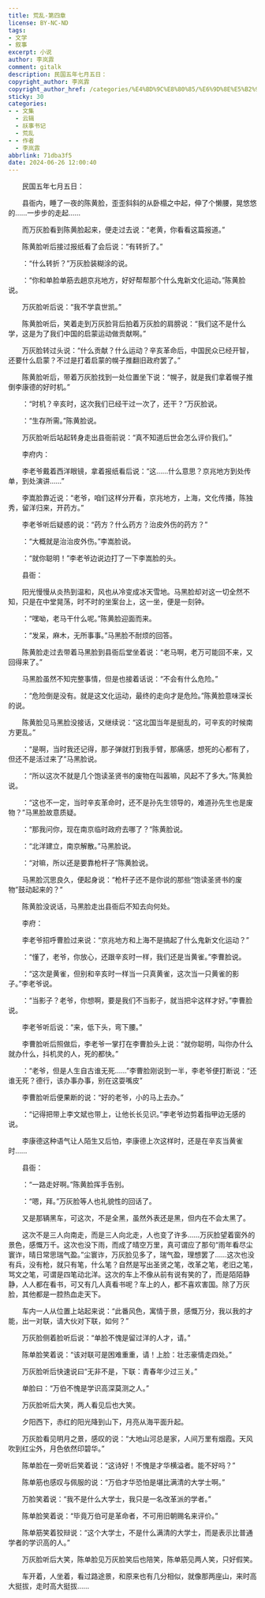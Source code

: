 ```yaml
---
title: 荒乱-第四章
license: BY-NC-ND
tags:
- 文学
- 叙事
excerpt: 小说
author: 李岚霏
comment: gitalk
description: 民国五年七月五日：
copyright_author: 李岚霏
copyright_author_href: /categories/%E4%BD%9C%E8%80%85/%E6%9D%8E%E5%B2%9A%E9%9C%8F/
sticky: 30
categories:
- - 文集
  - 云辑
  - 祅事书记
  - 荒乱
- - 作者
  - 李岚霏
abbrlink: 71dba3f5
date: 2024-06-26 12:00:40
---
```

&emsp;&emsp;民国五年七月五日：

&emsp;&emsp;县衙内，睡了一夜的陈黄脸，歪歪斜斜的从卧榻之中起，伸了个懒腰，晃悠悠的……一步步的走起……

&emsp;&emsp;而万灰脸看到陈黄脸起来，便走过去说：“老黄，你看看这篇报道。”

&emsp;&emsp;陈黄脸听后接过报纸看了会后说：“有转折了。”

&emsp;&emsp;：“什么转折？”万灰脸装糊涂的说。

&emsp;&emsp;：“你和单脸单筋去趟京兆地方，好好帮帮那个什么鬼新文化运动。”陈黄脸说。

&emsp;&emsp;万灰脸听后说：“我不学袁世凯。”

&emsp;&emsp;陈黄脸听后，笑着走到万灰脸背后拍着万灰脸的肩膀说：“我们这不是什么学，这是为了我们中国的启蒙运动做贡献啊。”

&emsp;&emsp;万灰脸转过头说：“什么贡献？什么运动？辛亥革命后，中国民众已经开智，还要什么启蒙？不过是打着启蒙的幌子推翻旧政府罢了。”

&emsp;&emsp;陈黄脸听后，带着万灰脸找到一处位置坐下说：“幌子，就是我们拿着幌子推倒李康德的好时机。”

&emsp;&emsp;：“时机？辛亥时，这次我们已经干过一次了，还干？”万灰脸说。

&emsp;&emsp;：“生存所需。”陈黄脸说。

&emsp;&emsp;万灰脸听后站起转身走出县衙前说：“真不知道后世会怎么评价我们。”

&emsp;&emsp;李府内：

&emsp;&emsp;李老爷戴着西洋眼镜，拿着报纸看后说：“这……什么意思？京兆地方到处传单，到处演讲……”

&emsp;&emsp;李嵩脸靠近说：“老爷，咱们这样分开看，京兆地方，上海，文化传播，陈独秀，留洋归来，开药方。”

&emsp;&emsp;李老爷听后疑惑的说：“药方？什么药方？治皮外伤的药方？”

&emsp;&emsp;：“大概就是治治皮外伤。”李嵩脸说。

&emsp;&emsp;：“就你聪明！”李老爷边说边打了一下李嵩脸的头。

&emsp;&emsp;县衙：

&emsp;&emsp;阳光慢慢从炎热到温和，风也从冷变成冰天雪地。马黑脸却对这一切全然不知，只是在中堂晃荡，时不时的坐案台上，这一坐，便是一刻钟。

&emsp;&emsp;：“嘿呦，老马干什么呢。”陈黄脸迎面而来。

&emsp;&emsp;：“发呆，麻木，无所事事。”马黑脸不耐烦的回答。

&emsp;&emsp;陈黄脸走过去带着马黑脸到县衙后堂坐着说：“老马啊，老万可能回不来，又回得来了。”

&emsp;&emsp;马黑脸虽然不知完整事情，但是也接着话说：“不会有什么危险。”

&emsp;&emsp;：“危险倒是没有。就是这文化运动，最终的走向才是危险。”陈黄脸意味深长的说。

&emsp;&emsp;陈黄脸见马黑脸没接话，又继续说：“这北国当年是挺乱的，可辛亥的时候南方更乱。”

&emsp;&emsp;：“是啊，当时我还记得，那子弹就打到我手臂，那痛感，想死的心都有了，但还不是活过来了”马黑脸说。

&emsp;&emsp;：“所以这次不就是几个饱读圣贤书的废物在叫嚣嘛，风起不了多大。”陈黄脸说。

&emsp;&emsp;：“这也不一定，当时辛亥革命时，还不是孙先生领导的，难道孙先生也是废物？”马黑脸故意质疑。

&emsp;&emsp;：“那我问你，现在南京临时政府去哪了？”陈黄脸说。

&emsp;&emsp;：“北洋建立，南京解散。”马黑脸说。

&emsp;&emsp;：“对嘛，所以还是要靠枪杆子”陈黄脸说。

&emsp;&emsp;马黑脸沉思良久，便起身说：“枪杆子还不是你说的那些“饱读圣贤书的废物”鼓动起来的？”

&emsp;&emsp;陈黄脸没说话，马黑脸走出县衙后不知去向何处。

&emsp;&emsp;李府：

&emsp;&emsp;李老爷招呼曹脸过来说：“京兆地方和上海不是搞起了什么鬼新文化运动？”

&emsp;&emsp;：“懂了，老爷，你放心，还跟辛亥时一样，我们还是当黄雀。”李曹脸说。

&emsp;&emsp;：“这次是黄雀，但别和辛亥时一样当一只真黄雀，这次当一只黄雀的影子。”李老爷说。

&emsp;&emsp;：“当影子？老爷，你想啊，要是我们不当影子，就当把伞这样才好。”李曹脸说。

&emsp;&emsp;李老爷听后说：“来，低下头，弯下腰。”

&emsp;&emsp;李曹脸听后照做后，李老爷一掌打在李曹脸头上说：“就你聪明，叫你办什么就办什么，抖机灵的人，死的都快。”

&emsp;&emsp;：“老爷，但是人生自古谁无死……”李曹脸刚说到一半，李老爷便打断说：“还谁无死？德行，该办事办事，别在这耍嘴皮”

&emsp;&emsp;李曹脸听后便果断的说：“好的老爷，小的马上去办。”

&emsp;&emsp;：“记得把带上李文斌也带上，让他长长见识。”李老爷边剪着指甲边无感的说。

&emsp;&emsp;李康德这种语气让人陌生又后怕，李康德上次这样时，还是在辛亥当黄雀时……

&emsp;&emsp;县衙：

&emsp;&emsp;：“一路走好啊。”陈黄脸挥手告别。

&emsp;&emsp;：“嗯，拜。”万灰脸等人也礼貌性的回话了。

&emsp;&emsp;又是那辆黑车，可这次，不是全黑，虽然外表还是黑，但内在不会太黑了。

&emsp;&emsp;这次不是三人向南走，而是三人向北走，人也变了许多……万灰脸望着窗外的景色，感慨万千。这次也没下雨，而成了晴空万里，真可谓应了那句“雨年看尽尘寰诈，晴日常思瑞气盈。”尘寰诈，万灰脸见多了，瑞气盈，理想罢了……这次也没有兵，没有枪，就只有笔，什么笔？自然是写出圣贤之笔，改革之笔，老旧之笔，骂文之笔，可谓是四笔动北洋。这次的车上不像从前有说有笑的了，而是陌陌静静，人人都在看书，可又有几人真看书呢？车上的人，都不喜欢害国。除了万灰脸，其他都是一腔热血走天下。

&emsp;&emsp;车内一人从位置上站起来说：“此番风色，寓情于景，感慨万分，我以我的才能，出一对联，请大伙对下联，如何？”

&emsp;&emsp;万灰脸侧着脸听后说：“单脸不愧是留过洋的人才，请。”

&emsp;&emsp;陈单脸笑着说：“该对联可是困难重重，请！上脸：壮志豪情走四处。”

&emsp;&emsp;万灰脸听后快速说曰“无非不是，下联：青春年少过三关。”

&emsp;&emsp;单脸曰：“万伯不愧是学识高深莫测之人。”

&emsp;&emsp;万灰脸听后大笑，两人看见后也大笑。

&emsp;&emsp;夕阳西下，赤红的阳光降到山下，月亮从海平面升起。

&emsp;&emsp;万灰脸看见明月之景，感叹的说：“大地山河总是家，人间万里有烟霞。天风吹到红尘外，月色依然印碧华。”

&emsp;&emsp;陈单脸在一旁听后笑着说：“这诗好！不愧是才华横溢者。能不好吗？”

&emsp;&emsp;陈单筋也感叹与佩服的说：“万伯才华恐怕是堪比满清的大学士啊。”

&emsp;&emsp;万脸笑着说：“我不是什么大学士，我只是一名改革派的学者。”

&emsp;&emsp;陈单脸笑着说：“毕竟万伯可是革命者，不可用旧朝赐名来评价。”

&emsp;&emsp;陈单筋笑着狡辩说：“这个大学士，不是什么满清的大学士，而是表示比普通学者的学识高的人。”

&emsp;&emsp;万灰脸听后大笑，陈单脸见万灰脸笑后也陪笑，陈单筋见两人笑，只好假笑。

&emsp;&emsp;车开着，人坐着，看过路途景，和原来也有几分相似，就像那两座山，来时高大挺拔，走时高大挺拔……
